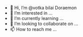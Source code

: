 - 👋 Hi, I’m @votka bilai Doraemon
- 👀 I’m interested in ...
- 🌱 I’m currently learning ...
- 💞️ I’m looking to collaborate on ...
- 📫 How to reach me ...

<!---
Nafi-skets/Nafi-skets is a ✨ special ✨ repository because its `README.md` (this file) appears on your GitHub profile.
You can click the Preview link to take a look at your changes.
--->
